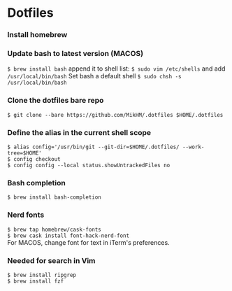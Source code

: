 # Dotfiles

### Install homebrew

### Update bash to latest version (MACOS)
`$ brew install bash` 
append it to shell list: `$ sudo vim /etc/shells` and add `/usr/local/bin/bash` 
Set bash a default shell `$ sudo chsh -s /usr/local/bin/bash` 

### Clone the dotfiles bare repo  
`$ git clone --bare https://github.com/MikHM/.dotfiles $HOME/.dotfiles`

### Define the alias in the current shell scope
`$ alias config='/usr/bin/git --git-dir=$HOME/.dotfiles/ --work-tree=$HOME'`  
`$ config checkout`  
`$ config config --local status.showUntrackedFiles no` 

### Bash completion
`$ brew install bash-completion`  

### Nerd fonts

`$ brew tap homebrew/cask-fonts`  
`$ brew cask install font-hack-nerd-font`  
For MACOS, change font for text in iTerm's preferences.

### Needed for search in Vim
`$ brew install ripgrep`  
`$ brew install fzf`  
